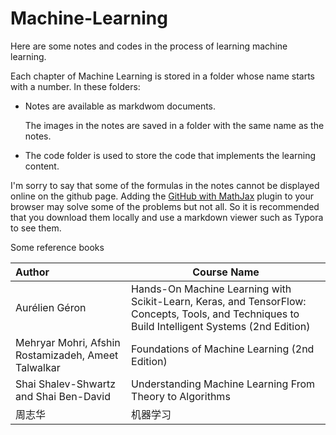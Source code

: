 # Machine-Learning
Here are some notes and codes in the process of learning machine learning. 



Each chapter of Machine Learning is stored in a folder whose name starts with a number. In these folders: 

- Notes are available as markdwom documents.

    The images in the notes are saved in a folder with the same name as the notes.

- The code folder is used to store the code that implements the learning content.



I'm sorry to say that some of the formulas in the notes cannot be displayed online on the github page. Adding the [GitHub with MathJax](https://github.com/orsharir/github-mathjax) plugin to your browser may solve some of the problems but not all. So it is recommended that you download them locally and use a markdown viewer such as Typora to see them.



Some reference books

| Author                                              | Course Name                                                  |
| :-------------------------------------------------- | ------------------------------------------------------------ |
| Aurélien Géron                                      | Hands-On Machine Learning with Scikit-Learn, Keras, and TensorFlow: Concepts, Tools, and Techniques to Build Intelligent Systems (2nd Edition) |
| Mehryar Mohri, Afshin Rostamizadeh, Ameet Talwalkar | Foundations of Machine Learning (2nd Edition)                |
| Shai Shalev-Shwartz and Shai Ben-David              | Understanding Machine Learning From Theory to Algorithms     |
| 周志华                                              | 机器学习                                                     |
